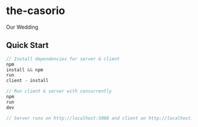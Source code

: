 # the-casorio

Our Wedding

## Quick Start

```javascript
// Install dependencies for server & client
npm
install && npm
run
client - install

// Run client & server with concurrently
npm
run
dev

// Server runs on http://localhost:5000 and client on http://localhost:3000
```
